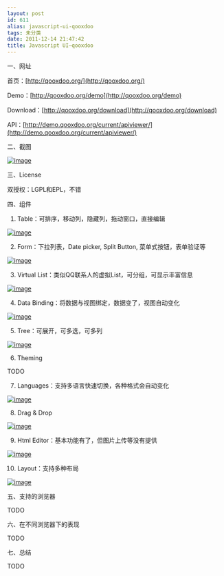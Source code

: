 ```yaml
---
layout: post
id: 611
alias: javascript-ui-qooxdoo
tags: 未分类
date: 2011-12-14 21:47:42
title: Javascript UI–qooxdoo
---
```


一、网址

首页：[http://qooxdoo.org/](http://qooxdoo.org/)

Demo：[http://qooxdoo.org/demo](http://qooxdoo.org/demo)

Download：[http://qooxdoo.org/download](http://qooxdoo.org/download)

API：[http://demo.qooxdoo.org/current/apiviewer/](http://demo.qooxdoo.org/current/apiviewer/)

二、截图

[![image](/user_images/611-1.png "image")](/user_images/611-1.png)

三、License

双授权：LGPL和EPL，不错

四、组件

1. Table：可排序，移动列，隐藏列，拖动窗口，直接编辑

[![image](/user_images/611-3.png "image")](/user_images/611-3.png)

2. Form：下拉列表，Date picker, Split Button, 菜单式按钮，表单验证等

[![image](/user_images/611-5.png "image")](/user_images/611-5.png)

3. Virtual List：类似QQ联系人的虚拟List，可分组，可显示丰富信息

[![image](/user_images/611-7.png "image")](/user_images/611-7.png)

4. Data Binding：将数据与视图绑定，数据变了，视图自动变化

[![image](/user_images/611-9.png "image")](/user_images/611-9.png)

5. Tree：可展开，可多选，可多列

[![image](/user_images/611-11.png "image")](/user_images/611-11.png)

 6. Theming

TODO

 7. Languages：支持多语言快速切换，各种格式会自动变化

 [![image](/user_images/611-13.png "image")](/user_images/611-13.png)

8. Drag & Drop

[![image](/user_images/611-15.png "image")](/user_images/611-15.png)

9. Html Editor：基本功能有了，但图片上传等没有提供

[![image](/user_images/611-17.png "image")](/user_images/611-17.png)

10. Layout：支持多种布局

[![image](/user_images/611-19.png "image")](/user_images/611-19.png)

五、支持的浏览器

TODO

六、在不同浏览器下的表现

TODO

七、总结

TODO
